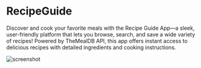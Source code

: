 # RecipeGuide
Discover and cook your favorite meals with the Recipe Guide App—a sleek, user-friendly platform that lets you browse, search, and save a wide variety of recipes! Powered by TheMealDB API, this app offers instant access to delicious recipes with detailed ingredients and cooking instructions. 

![screenshot](https://github.com/user-attachments/assets/ecb385b1-c93a-4d07-9d50-eed98f4fa1d4)

